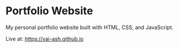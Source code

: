 # Portfolio Website

My personal portfolio website built with HTML, CSS, and JavaScript.

Live at: https://vai-ash.github.io
